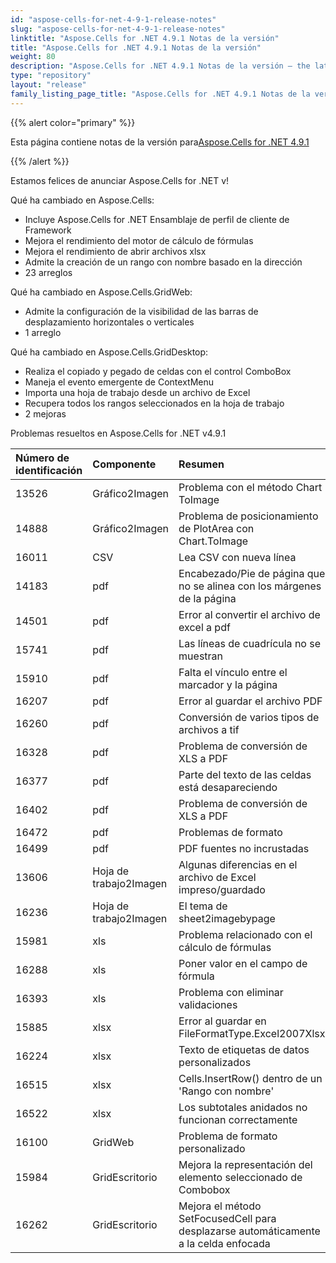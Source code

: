 ```yaml
---
id: "aspose-cells-for-net-4-9-1-release-notes"
slug: "aspose-cells-for-net-4-9-1-release-notes"
linktitle: "Aspose.Cells for .NET 4.9.1 Notas de la versión"
title: "Aspose.Cells for .NET 4.9.1 Notas de la versión"
weight: 80
description: "Aspose.Cells for .NET 4.9.1 Notas de la versión – the latest updates and fixes."
type: "repository"
layout: "release"
family_listing_page_title: "Aspose.Cells for .NET 4.9.1 Notas de la versión"
---
```

{{% alert color="primary" %}} 

 Esta página contiene notas de la versión para[Aspose.Cells for .NET 4.9.1](https://releases.aspose.com/cells/net/new-releases/aspose.cells-for-.net-4.9.1/)

{{% /alert %}} 

 Estamos felices de anunciar Aspose.Cells for .NET v!



 Qué ha cambiado en Aspose.Cells:

- Incluye Aspose.Cells for .NET Ensamblaje de perfil de cliente de Framework
- Mejora el rendimiento del motor de cálculo de fórmulas
- Mejora el rendimiento de abrir archivos xlsx
- Admite la creación de un rango con nombre basado en la dirección
- 23 arreglos



 Qué ha cambiado en Aspose.Cells.GridWeb:

- Admite la configuración de la visibilidad de las barras de desplazamiento horizontales o verticales
- 1 arreglo



 Qué ha cambiado en Aspose.Cells.GridDesktop:

- Realiza el copiado y pegado de celdas con el control ComboBox
- Maneja el evento emergente de ContextMenu
- Importa una hoja de trabajo desde un archivo de Excel
- Recupera todos los rangos seleccionados en la hoja de trabajo
- 2 mejoras



 Problemas resueltos en Aspose.Cells for .NET v4.9.1



|**Número de identificación** |**Componente** |**Resumen** |
|:- |:- |:- |
|13526 | Gráfico2Imagen| Problema con el método Chart ToImage|
|14888 | Gráfico2Imagen| Problema de posicionamiento de PlotArea con Chart.ToImage|
|16011 |CSV | Lea CSV con nueva línea|
|14183 | pdf| Encabezado/Pie de página que no se alinea con los márgenes de la página|
|14501 | pdf| Error al convertir el archivo de excel a pdf|
|15741 | pdf| Las líneas de cuadrícula no se muestran|
|15910 | pdf| Falta el vínculo entre el marcador y la página|
|16207 | pdf|Error al guardar el archivo PDF|
|16260 | pdf| Conversión de varios tipos de archivos a tif|
|16328 | pdf| Problema de conversión de XLS a PDF|
|16377 | pdf| Parte del texto de las celdas está desapareciendo|
|16402 | pdf| Problema de conversión de XLS a PDF|
|16472 | pdf| Problemas de formato|
|16499 | pdf| PDF fuentes no incrustadas|
|13606 | Hoja de trabajo2Imagen| Algunas diferencias en el archivo de Excel impreso/guardado|
|16236 | Hoja de trabajo2Imagen| El tema de sheet2imagebypage|
|15981 | xls| Problema relacionado con el cálculo de fórmulas|
|16288 | xls| Poner valor en el campo de fórmula|
|16393 | xls| Problema con eliminar validaciones|
|15885 | xlsx| Error al guardar en FileFormatType.Excel2007Xlsx|
|16224 | xlsx| Texto de etiquetas de datos personalizados|
|16515 | xlsx| Cells.InsertRow() dentro de un 'Rango con nombre'|
|16522 | xlsx| Los subtotales anidados no funcionan correctamente|
|16100 | GridWeb| Problema de formato personalizado|
|15984 | GridEscritorio| Mejora la representación del elemento seleccionado de Combobox|
|16262 | GridEscritorio| Mejora el método SetFocusedCell para desplazarse automáticamente a la celda enfocada|


